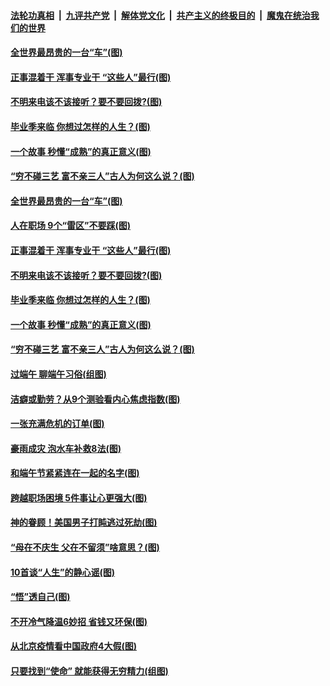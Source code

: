 ####  [法轮功真相](../../../../basic/blob/master/README.md?t=06270102) &nbsp;|&nbsp; [九评共产党](../../../../9ping.md/blob/master/README.md?t=06270102) &nbsp;|&nbsp; [解体党文化](../../../../jtdwh.md/blob/master/README.md?t=06270102)  &nbsp;|&nbsp; [共产主义的终极目的](../../../../gczydzjmd.md/blob/master/README.md?t=06270102) &nbsp;|&nbsp; [魔鬼在统治我们的世界](../../../../mgztzwmdsj.md/blob/master/README.md?t=06270102) 

#### [全世界最昂贵的一台“车”(图)](../pages/p8/937477.md?t=06270102) 

#### [正事混着干 浑事专业干 “这些人”最行(图)](../pages/p8/937732.md?t=06270102) 

#### [不明来电该不该接听？要不要回拨?(图)](../pages/p8/936929.md?t=06270102) 

#### [毕业季来临 你想过怎样的人生？(图)](../pages/p8/937661.md?t=06270102) 

#### [一个故事 秒懂“成熟”的真正意义(图)](../pages/p8/936405.md?t=06270102) 

#### [“穷不碰三艺 富不亲三人”古人为何这么说？(图)](../pages/p8/937602.md?t=06270102) 

#### [全世界最昂贵的一台“车”(图)](../pages/p8/937477.md?t=06270102) 

#### [人在职场 9个“雷区”不要踩(图)](../pages/p8/937766.md?t=06270102) 

#### [正事混着干 浑事专业干 “这些人”最行(图)](../pages/p8/937732.md?t=06270102) 

#### [不明来电该不该接听？要不要回拨?(图)](../pages/p8/936929.md?t=06270102) 

#### [毕业季来临 你想过怎样的人生？(图)](../pages/p8/937661.md?t=06270102) 

#### [一个故事 秒懂“成熟”的真正意义(图)](../pages/p8/936405.md?t=06270102) 

#### [“穷不碰三艺 富不亲三人”古人为何这么说？(图)](../pages/p8/937602.md?t=06270102) 

#### [过端午 聊端午习俗(组图)](../pages/p8/937246.md?t=06270102) 

#### [洁癖或勤劳？从9个测验看内心焦虑指数(图)](../pages/p8/937558.md?t=06270102) 

#### [一张充满危机的订单(图)](../pages/p8/936981.md?t=06270102) 

#### [豪雨成灾 泡水车补救8法(图)](../pages/p8/937526.md?t=06270102) 

#### [和端午节紧紧连在一起的名字(图)](../pages/p8/937448.md?t=06270102) 

#### [跨越职场困境 5件事让心更强大(图)](../pages/p8/937375.md?t=06270102) 

#### [神的眷顾！美国男子打盹逃过死劫(图)](../pages/p8/936985.md?t=06270102) 

#### [“母在不庆生 父在不留须”啥意思？(图)](../pages/p8/937234.md?t=06270102) 

#### [10首谈“人生”的静心谣(图)](../pages/p8/936965.md?t=06270102) 

#### [“悟”透自己(图)](../pages/p8/936972.md?t=06270102) 

#### [不开冷气降温6妙招 省钱又环保(图)](../pages/p8/937329.md?t=06270102) 

#### [从北京疫情看中国政府4大假(图)](../pages/p8/937196.md?t=06270102) 

#### [只要找到“使命” 就能获得无穷精力(组图)](../pages/p8/937159.md?t=06270102) 


